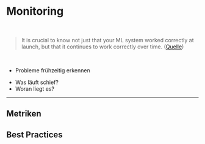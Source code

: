 # Monitoring

<br>

> It is crucial to know not just that your ML system worked correctly at launch, but that it continues to work correctly over time. ([Quelle](https://static.googleusercontent.com/media/research.google.com/en//pubs/archive/aad9f93b86b7addfea4c419b9100c6cdd26cacea.pdf))

<!-- **Deutsch**: Es ist von entscheidender Bedeutung, dass Ihr ML-System nicht nur beim Start korrekt funktioniert, sondern auch im Laufe der Zeit weiterhin korrekt funktioniert. -->

<br>

- Probleme frühzeitig erkennen 
<!-- "frühzeitig" -> bevor der Nutzer etwas merkt -->
- Was läuft schief?
- Woran liegt es?

<Footer />

---

## Metriken

<!-- 
https://www.evidentlyai.com/blog/ml-monitoring-metrics
https://static.googleusercontent.com/media/research.google.com/en//pubs/archive/aad9f93b86b7addfea4c419b9100c6cdd26cacea.pdf
https://martinfowler.com/articles/cd4ml.html#ModelMonitoringAndObservability
-->

## Best Practices

<Footer />
